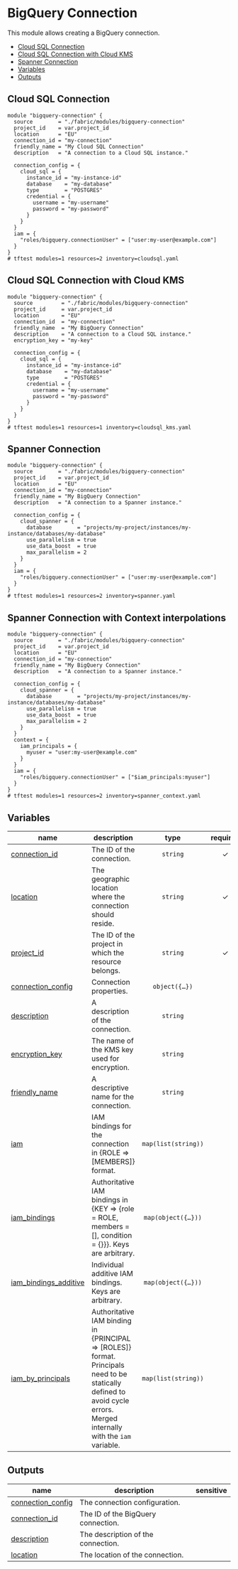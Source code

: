 # BigQuery Connection

This module allows creating a BigQuery connection.

<!-- BEGIN TOC -->
- [Cloud SQL Connection](#cloud-sql-connection)
- [Cloud SQL Connection with Cloud KMS](#cloud-sql-connection-with-cloud-kms)
- [Spanner Connection](#spanner-connection)
- [Variables](#variables)
- [Outputs](#outputs)
<!-- END TOC -->

## Cloud SQL Connection

```hcl
module "bigquery-connection" {
  source        = "./fabric/modules/bigquery-connection"
  project_id    = var.project_id
  location      = "EU"
  connection_id = "my-connection"
  friendly_name = "My Cloud SQL Connection"
  description   = "A connection to a Cloud SQL instance."

  connection_config = {
    cloud_sql = {
      instance_id = "my-instance-id"
      database    = "my-database"
      type        = "POSTGRES"
      credential = {
        username = "my-username"
        password = "my-password"
      }
    }
  }
  iam = {
    "roles/bigquery.connectionUser" = ["user:my-user@example.com"]
  }
}
# tftest modules=1 resources=2 inventory=cloudsql.yaml
```

## Cloud SQL Connection with Cloud KMS

```hcl
module "bigquery-connection" {
  source         = "./fabric/modules/bigquery-connection"
  project_id     = var.project_id
  location       = "EU"
  connection_id  = "my-connection"
  friendly_name  = "My BigQuery Connection"
  description    = "A connection to a Cloud SQL instance."
  encryption_key = "my-key"

  connection_config = {
    cloud_sql = {
      instance_id = "my-instance-id"
      database    = "my-database"
      type        = "POSTGRES"
      credential = {
        username = "my-username"
        password = "my-password"
      }
    }
  }
}
# tftest modules=1 resources=1 inventory=cloudsql_kms.yaml
```

## Spanner Connection

```hcl
module "bigquery-connection" {
  source        = "./fabric/modules/bigquery-connection"
  project_id    = var.project_id
  location      = "EU"
  connection_id = "my-connection"
  friendly_name = "My BigQuery Connection"
  description   = "A connection to a Spanner instance."

  connection_config = {
    cloud_spanner = {
      database        = "projects/my-project/instances/my-instance/databases/my-database"
      use_parallelism = true
      use_data_boost  = true
      max_parallelism = 2
    }
  }
  iam = {
    "roles/bigquery.connectionUser" = ["user:my-user@example.com"]
  }
}
# tftest modules=1 resources=2 inventory=spanner.yaml
```

## Spanner Connection with Context interpolations

```hcl
module "bigquery-connection" {
  source        = "./fabric/modules/bigquery-connection"
  project_id    = var.project_id
  location      = "EU"
  connection_id = "my-connection"
  friendly_name = "My BigQuery Connection"
  description   = "A connection to a Spanner instance."

  connection_config = {
    cloud_spanner = {
      database        = "projects/my-project/instances/my-instance/databases/my-database"
      use_parallelism = true
      use_data_boost  = true
      max_parallelism = 2
    }
  }
  context = {
    iam_principals = {
      myuser = "user:my-user@example.com"
    }
  }
  iam = {
    "roles/bigquery.connectionUser" = ["$iam_principals:myuser"]
  }
}
# tftest modules=1 resources=2 inventory=spanner_context.yaml
```

<!-- BEGIN TFDOC -->
## Variables

| name | description | type | required | default |
|---|---|:---:|:---:|:---:|
| [connection_id](variables.tf#L59) | The ID of the connection. | <code>string</code> | ✓ |  |
| [location](variables.tf#L123) | The geographic location where the connection should reside. | <code>string</code> | ✓ |  |
| [project_id](variables.tf#L128) | The ID of the project in which the resource belongs. | <code>string</code> | ✓ |  |
| [connection_config](variables.tf#L17) | Connection properties. | <code title="object&#40;&#123;&#10;  cloud_sql &#61; optional&#40;object&#40;&#123;&#10;    instance_id &#61; string&#10;    database    &#61; string&#10;    type        &#61; string&#10;    credential &#61; object&#40;&#123;&#10;      username &#61; string&#10;      password &#61; string&#10;    &#125;&#41;&#10;  &#125;&#41;&#41;&#10;  aws &#61; optional&#40;object&#40;&#123;&#10;    access_role &#61; object&#40;&#123;&#10;      iam_role_id &#61; string&#10;    &#125;&#41;&#10;  &#125;&#41;&#41;&#10;  azure &#61; optional&#40;object&#40;&#123;&#10;    customer_tenant_id              &#61; string&#10;    federated_application_client_id &#61; optional&#40;string&#41;&#10;  &#125;&#41;&#41;&#10;  cloud_spanner &#61; optional&#40;object&#40;&#123;&#10;    database        &#61; string&#10;    use_parallelism &#61; optional&#40;bool&#41;&#10;    use_data_boost  &#61; optional&#40;bool&#41;&#10;    max_parallelism &#61; optional&#40;number&#41;&#10;    database_role   &#61; optional&#40;string&#41;&#10;  &#125;&#41;&#41;&#10;  cloud_resource &#61; optional&#40;object&#40;&#123;&#10;  &#125;&#41;&#41;&#10;  spark &#61; optional&#40;object&#40;&#123;&#10;    metastore_service_config &#61; optional&#40;object&#40;&#123;&#10;      metastore_service &#61; string&#10;    &#125;&#41;&#41;&#10;    spark_history_server_config &#61; optional&#40;object&#40;&#123;&#10;      dataproc_cluster &#61; string&#10;    &#125;&#41;&#41;&#10;  &#125;&#41;&#41;&#10;&#125;&#41;">object&#40;&#123;&#8230;&#125;&#41;</code> |  | <code>&#123;&#125;</code> |
| [description](variables.tf#L64) | A description of the connection. | <code>string</code> |  | <code>null</code> |
| [encryption_key](variables.tf#L70) | The name of the KMS key used for encryption. | <code>string</code> |  | <code>null</code> |
| [friendly_name](variables.tf#L76) | A descriptive name for the connection. | <code>string</code> |  | <code>null</code> |
| [iam](variables.tf#L82) | IAM bindings for the connection in {ROLE => [MEMBERS]} format. | <code>map&#40;list&#40;string&#41;&#41;</code> |  | <code>&#123;&#125;</code> |
| [iam_bindings](variables.tf#L88) | Authoritative IAM bindings in {KEY => {role = ROLE, members = [], condition = {}}}. Keys are arbitrary. | <code title="map&#40;object&#40;&#123;&#10;  members &#61; list&#40;string&#41;&#10;  role    &#61; string&#10;  condition &#61; optional&#40;object&#40;&#123;&#10;    expression  &#61; string&#10;    title       &#61; string&#10;    description &#61; optional&#40;string&#41;&#10;  &#125;&#41;&#41;&#10;&#125;&#41;&#41;">map&#40;object&#40;&#123;&#8230;&#125;&#41;&#41;</code> |  | <code>&#123;&#125;</code> |
| [iam_bindings_additive](variables.tf#L102) | Individual additive IAM bindings. Keys are arbitrary. | <code title="map&#40;object&#40;&#123;&#10;  member &#61; string&#10;  role   &#61; string&#10;  condition &#61; optional&#40;object&#40;&#123;&#10;    expression  &#61; string&#10;    title       &#61; string&#10;    description &#61; optional&#40;string&#41;&#10;  &#125;&#41;&#41;&#10;&#125;&#41;&#41;">map&#40;object&#40;&#123;&#8230;&#125;&#41;&#41;</code> |  | <code>&#123;&#125;</code> |
| [iam_by_principals](variables.tf#L116) | Authoritative IAM binding in {PRINCIPAL => [ROLES]} format. Principals need to be statically defined to avoid cycle errors. Merged internally with the `iam` variable. | <code>map&#40;list&#40;string&#41;&#41;</code> |  | <code>&#123;&#125;</code> |

## Outputs

| name | description | sensitive |
|---|---|:---:|
| [connection_config](outputs.tf#L17) | The connection configuration. |  |
| [connection_id](outputs.tf#L29) | The ID of the BigQuery connection. |  |
| [description](outputs.tf#L34) | The description of the connection. |  |
| [location](outputs.tf#L39) | The location of the connection. |  |
<!-- END TFDOC -->
